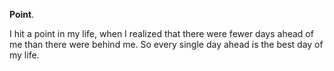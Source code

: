 **Point**.

I hit a point in my life, when I realized that there were fewer days ahead of me than there were behind me. So every single day ahead is the best day of my life.

